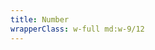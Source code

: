 ```yaml
---
title: Number
wrapperClass: w-full md:w-9/12
---
```


<template>
    <div class="vv-input-text vv-input-text--dirty vv-input-text--floating">
        <label for="textfield-number">Number</label>
        <div class="vv-input-text__wrapper">
            <input id="textfield-number" ref="input" type="number" name="textfield-number" placeholder="Floating label" aria-describedby="textfield-number-hint" value="10" step="0.1">
            <div class="vv-input-text__unit">km</div>
            <div class="vv-input-text__actions-group">
                <button type="button" onclick="document.getElementById('textfield-number').stepUp()" class="vv-input-text__action vv-input-text__action-chevron vv-input-text__action-chevron-up" aria-label="Step up"></button>
                <button type="button" onclick="document.getElementById('textfield-number').stepDown()" class="vv-input-text__action vv-input-text__action-chevron" aria-label="Step down"></button>
            </div>
        </div>
        <small id="textfield-number-hint" class="vv-input-text__hint">
            Please fill the input above.
        </small>
    </div>
</template>